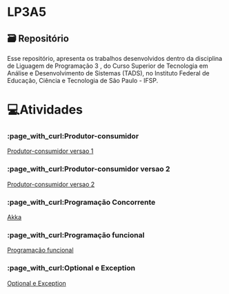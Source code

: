 # LP3A5

<!DOCTYPE html>

## 🗃️ Repositório

Esse repositório, apresenta os trabalhos desenvolvidos dentro da disciplina de Liguagem de Programação 3 , do Curso Superior de Tecnologia em Análise e Desenvolvimento de Sistemas (TADS), no Instituto Federal de Educação, Ciência e Tecnologia de São Paulo - IFSP.
<html lang="en">
<head>
    <meta charset="UTF-8">
    <meta http-equiv="X-UA-Compatible" content="IE=edge">
    <meta name="viewport" content="width=device-width, initial-scale=1.0">
    
</head>
<body>
    <h1>💻Atividades</h1>
    <h3>:page_with_curl:Produtor-consumidor</h3>
    <p><a href="https://github.com/igorujiie/LP3A5/tree/master/ProdutorConsumidor">Produtor-consumidor versao 1</a></p>
    <h3>:page_with_curl:Produtor-consumidor versao 2</h3>
    <p><a href="https://github.com/igorujiie/LP3A5/tree/master/Produtot-consumidor">Produtor-consumidor versao 2</a></p>
    <h3>:page_with_curl:Programação Concorrente</h3>
    <p><a href="https://github.com/igorujiie/LP3A5/tree/master/Akka">Akka</a></p>
    <h3>:page_with_curl:Programação funcional</h3>
    <p><a href="https://github.com/igorujiie/LP3A5/tree/master/Programa%C3%A7%C3%A3o%20funcional">Programação funcional</a></p>
    <h3>:page_with_curl:Optional e Exception</h3>
    <p><a href="https://github.com/igorujiie/LP3A5/tree/master/OptionaleException">Optional e Exception</a></p>
    
</body>
</html>

